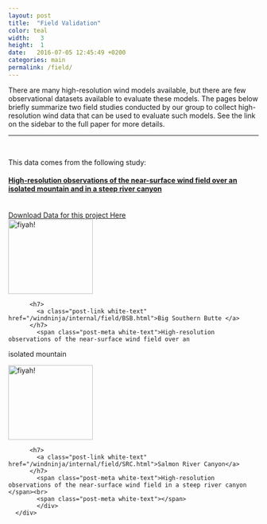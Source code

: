 ```yaml
---
layout: post
title:  "Field Validation"
color: teal
width:   3
height:  1
date:   2016-07-05 12:45:49 +0200
categories: main
permalink: /field/
---
```

There are many high-resolution wind models available, but there are few observational datasets available to evaluate these models. The pages below briefly summarize two field studies conducted by our group to collect high-resolution wind data that can be used to evaluate such models. See the link on the sidebar to the full paper for more details.

***

<br>
<div class="col col-3">
<div class="block glass">
<div class="block-body height-10">

<p>This data comes from the following study:</p>
<p></p>
<h4><a href="http://firelab.github.io/windninja/internal/select/validation.html">High-resolution observations of the near-surface wind field over an isolated mountain and in a steep river canyon</a></h4>
<br>
<a href="http://collab.firelab.org/software/projects/wind-obs/repository">Download Data for this project Here</a>
</div>
</div>

</div>
<div class="col col-9">
<div class="col col-12">
  <div class="block red">
      <div class="block-body height-.5">
      <div class="col col-3">
        <a href="/windninja/internal/field/BSB.html"><img src="http://firelab.github.io/windninja/assets/bsb.jpg" alt="fiyah!"
      style="width:170px;height:150px;"></a>
      </div>
      <div class="col col-.5">
      </div>
      <div class="col col-8">

          <h7>
            <a class="post-link white-text" href="/windninja/internal/field/BSB.html">Big Southern Butte </a>
          </h7>
            <span class="post-meta white-text">High-resolution observations of the near-surface wind field over an
isolated mountain </span><br>
            <span class="post-meta white-text"></span>
            </div>
      </div>
  </div>
</div>
<div class="col col-12">
  <div class="block blue">
      <div class="block-body height-.5">
      <div class="col col-3">
      <a href="/windninja/internal/field/SRC.html"><img src="http://firelab.github.io/windninja/assets/SRC.jpg" alt="fiyah!"
    style="width:170px;height:150px;"></a>
      </div>
      <div class="col col-.5">
      </div>
      <div class="col col-8">

          <h7>
            <a class="post-link white-text" href="/windninja/internal/field/SRC.html">Salmon River Canyon</a>
          </h7>
            <span class="post-meta white-text">High-resolution observations of the near-surface wind field in a steep river canyon </span><br>
            <span class="post-meta white-text"></span>
            </div>
      </div>
  </div>
</div>
</div>
